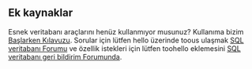 ## <a name="additional-resources"></a>Ek kaynaklar
Esnek veritabanı araçlarını henüz kullanmıyor musunuz? Kullanıma bizim [Başlarken Kılavuzu](../articles/sql-database/sql-database-elastic-scale-get-started.md).  Sorular için lütfen hello üzerinde toous ulaşmak [SQL veritabanı Forumu](http://social.msdn.microsoft.com/forums/azure/home?forum=ssdsgetstarted) ve özellik istekleri için lütfen toohello eklemesini [SQL veritabanı geri bildirim Forumunda](https://feedback.azure.com/forums/217321-sql-database/).
